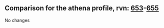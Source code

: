 ## Comparison for the athena profile, rvn: [653](https://github.com/PRO100KatYT/FortniteProfileRevisions/tree/main/profiles/athena/653%20athena.json)-[655](https://github.com/PRO100KatYT/FortniteProfileRevisions/tree/main/profiles/athena/655%20athena.json)

No changes
